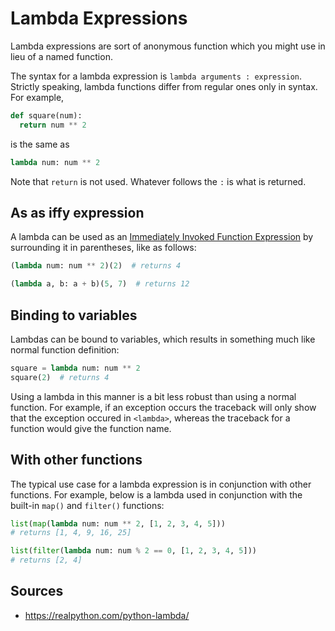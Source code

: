 Lambda Expressions
==================

Lambda expressions are sort of anonymous function which you might use in lieu of a named function.

The syntax for a lambda expression is `lambda arguments : expression`. Strictly speaking, lambda functions differ from regular ones only in syntax. For example,

```python
def square(num):
  return num ** 2
```

is the same as

```python
lambda num: num ** 2
```

Note that `return` is not used. Whatever follows the `:` is what is returned.

As as iffy expression
---------------------

A lambda can be used as an [Immediately Invoked Function Expression](https://developer.mozilla.org/en-US/docs/Glossary/IIFE) by surrounding it in parentheses, like as follows:

```python
(lambda num: num ** 2)(2)  # returns 4

(lambda a, b: a + b)(5, 7)  # returns 12
```

Binding to variables
--------------------

Lambdas can be bound to variables, which results in something much like normal function definition:

```python
square = lambda num: num ** 2
square(2)  # returns 4
```

Using a lambda in this manner is a bit less robust than using a normal function. For example, if an exception occurs the traceback will only show that the exception occured in `<lambda>`, whereas the traceback for a function would give the function name.

With other functions
--------------------

The typical use case for a lambda expression is in conjunction with other functions. For example, below is a lambda used in conjunction with the built-in `map()` and `filter()` functions:

```python
list(map(lambda num: num ** 2, [1, 2, 3, 4, 5]))
# returns [1, 4, 9, 16, 25]
```

```python
list(filter(lambda num: num % 2 == 0, [1, 2, 3, 4, 5]))
# returns [2, 4]
```

Sources
-------

- https://realpython.com/python-lambda/

